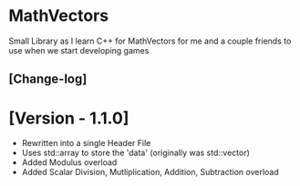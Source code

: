 # MathVectors
Small Library as I learn C++ for MathVectors for me and a couple friends to use when we start developing games

## [Change-log]
# [Version - 1.1.0]
- Rewritten into a single Header File
- Uses std::array to store the 'data' (originally was std::vector)
- Added Modulus overload
- Added Scalar Division, Mutliplication, Addition, Subtraction overload
